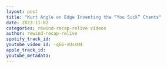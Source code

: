 ```yaml
---
layout: post
title: "Kurt Angle on Edge Inventing the “You Suck” Chants"
date: 2023-11-02
categories: rewind-recap-relive videos
author: rewind-recap-relive
spotify_track_id: 
youtube_video_id: -q66-vUssM4
apple_track_id: 
youtube_metadata: 
---
```

